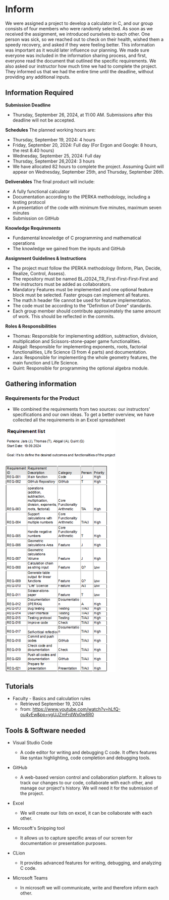 # Inform
We were assigned a project to develop a calculator in C, and our group consists of four members who were randomly selected. As soon as we received the assignment, we introduced ourselves to each other. One person was sick, so we reached out to check on their health, wished them a speedy recovery, and asked if they were feeling better. This information was important as it would later influence our planning. We made sure everyone was included in the information sharing process, and first, everyone read the document that outlined the specific requirements. We also asked our instructor how much time we had to complete the project. They informed us that we had the entire time until the deadline, without providing any additional inputs.

## Information Required
**Submission Deadline** 
* Thursday, September 26, 2024, at 11:00 AM. Submissions after this deadline will not be accepted.

**Schedules**
The planned working hours are:
* Thursday, September 19, 2024: 4 hours
* Friday, September 20, 2024: Full day (For Ergon and Google: 8 hours, the rest 8.40 hours)
* Wednesday, September 25, 2024: Full day
* Thursday, September 26,2024: 3 hours
* We have allocated 82 hours to complete the project. Assuming Quint will appear on Wednesday, September 25th, and Thursday, September 26th.

**Deliverables**
The final product will include:
* A fully functional calculator
* Documentation according to the IPERKA methodology, including a testing protocol
* A presentation of the code with minimum five minutes, maximum seven minutes
* Submission on GitHub

**Knowledge Requirements**
* Fundamental knowledge of C programming and mathematical operations
* The knowledge we gained from the inputs and GitHub

**Assignment Guidelines & Instructions**
* The project must follow the IPERKA methodology (Inform, Plan, Decide, Realize, Control, Assess).
* The repository must be named BLJ2024_TR_First-First-First-First and the instructors must be added as collaborators.
* Mandatory Features must be implemented and one optional feature block must be selected. Faster groups can implement all features.
* The math.h header file cannot be used for feature implementation.
* The code must be according to the "Definition of Done" standards.
* Each group member should contribute approximately the same amount of work. This should be reflected in the commits.

**Roles & Responsibilities**
* Thomas: Responsible for implementing addition, subtraction, division, multiplication and Scissors-stone-paper game functionalities.
* Abigail: Responsible for implementing exponents, roots, factorial functionalities, Life Science (3 from 4 parts) and documentation.
* Jara: Responsible for implementing the whole geometry features, the main function and Life Science.
* Quint: Responsible for programming the optional algebra module. 

## Gathering information
### Requirements for the Product
* We combined the requirements from two sources: our instructors' specifications and our own ideas. To get a better overview, we have collected all the requirements in an Excel spreadsheet

![Screenshot](https://github.com/tlsstern/BLJ2024_TR_Tho-Abi-Jar-Qui/blob/main/Calculator/Documentation/Images/Requirement%20list_Calculator%20Project_Inform.png)

## Tutorials
* Faculty - Basics and calculation rules
  * Retrieved September 19, 2024
  * from: https://www.youtube.com/watch?v=hLfQ-ou4vEw&pp=ygUJZmFrdWx0w6R0

## Tools & Software needed
* Visual Studio Code
  * A code editor for writing and debugging C code. It offers features like syntax highlighting, code completion and debugging tools.
 
* GitHub
  * A web-based version control and collaboration platform. It allows to track our changes to our code, collaborate with each other, and manage our project's history. We will need it for the submission of the project.

* Excel
  * We will create our lists on excel, it can be collaborate with each other. 

* Microsoft's Snipping tool
  * It allows us to capture specific areas of our screen for documentation or presentation purposes.

* CLion
  * It provides advanced features for writing, debugging, and analyzing C code.

* Microsoft Teams
  * In microsoft we will communicate, write and therefore inform each other.






